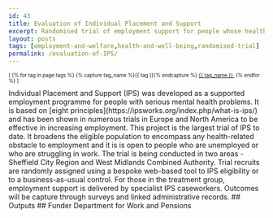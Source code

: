 ```yaml
---
id: 43
title: Evaluation of Individual Placement and Support
excerpt: Randomised trial of employment support for people whose health is an obstacle to work
layout: posts
tags: [employment-and-welfare,health-and-well-being,randomised-trial]
permalink: /evaluation-of-IPS/
---
```

<div>
  <p style="font-size:.7em;">
    [
    {% for tag in page.tags %}
      {% capture tag_name %}{{ tag }}{% endcapture %}
      <a href="/{{ tag_name }}"><nobr>{{ tag_name }}</nobr>&nbsp;</a>
    {% endfor %}
    ]
  </p>
</div>
Individual Placement and Support (IPS) was developed as a supported employment programme for people with serious mental health problems.  It is based on [eight principles](https://ipsworks.org/index.php/what-is-ips/) and has been shown in numerous trials in Europe and North America to be effective in increasing employment.  This project is the largest trial of IPS to date.  It broadens the eligible population  to encompass any health-related obstacle to employment and it is is open to people who are unemployed or who are struggling in work.  The trial is being conducted in two areas - Sheffield City Region and West Midlands Combined Authority.  Trial recruits are randomly assigned using a bespoke web-based tool to IPS eligibility or to a business-as-usual control.  For those in the treatment group, employment support is delivered by specialist IPS caseworkers.  Outcomes will be capture through surveys and linked administrative records.
## Outputs
## Funder
Department for Work and Pensions
